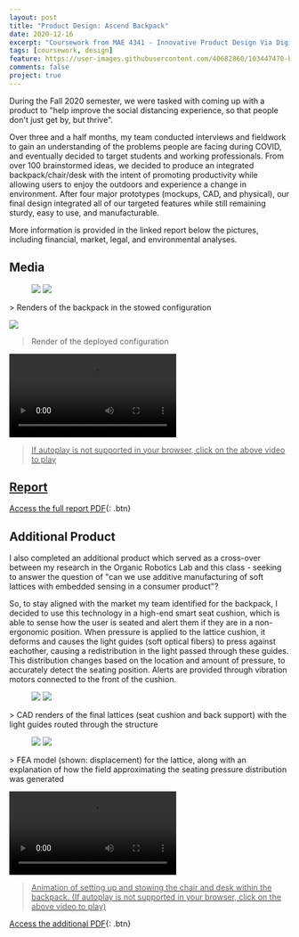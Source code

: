 ```yaml
---
layout: post
title: "Product Design: Ascend Backpack"
date: 2020-12-16
excerpt: "Coursework from MAE 4341 - Innovative Product Design Via Digital Manufacturing"
tags: [coursework, design]
feature: https://user-images.githubusercontent.com/40682860/103447470-b658b800-4c59-11eb-89d8-ac01760d7504.png
comments: false
project: true
---
```


During the Fall 2020 semester, we were tasked with coming up with a product to "help improve the social distancing experience, so that people don't just get by, but thrive". 

Over three and a half months, my team conducted interviews and fieldwork to gain an understanding of the problems people are facing during COVID, and eventually decided to target students and working professionals. From over 100 brainstormed ideas, we decided to produce an integrated backpack/chair/desk with the intent of promoting productivity while allowing users to enjoy the outdoors and experience a change in environment. After four major prototypes (mockups, CAD, and physical), our final design integrated all of our targeted features while still remaining sturdy, easy to use, and manufacturable. 

More information is provided in the linked report below the pictures, including financial, market, legal, and environmental analyses. 

## Media

<figure class="half">
    <a href="/assets/img/4340/frontIso.png"><img src="/assets/img/4340/frontIso.png"></a>
    <a href="/assets/img/4340/rearIso.png"><img src="/assets/img/4340/rearIso.png"></a>
</figure>
> Renders of the backpack in the stowed configuration

<a href="/assets/img/4340/deployed.png"><img src="/assets/img/4340/deployed.png"></a>
> Render of the deployed configuration

<a href="/assets/img/4340/animation.mp4"><video autoplay source src="/assets/img/4340/animation.mp4" type="video/mp4" style="max-width: 100%; height: auto; width: auto;"></video>
> If autoplay is not supported in your browser, click on the above video to play

## Report
      
[Access the full report PDF](/pdfs/4340.pdf){: .btn}


## Additional Product

I also completed an additional product which served as a cross-over between my research in the Organic Robotics Lab and this class - seeking to answer the question of "can we use additive manufacturing of soft lattices with embedded sensing in a consumer product"?

So, to stay aligned with the market my team identified for the backpack, I decided to use this technology in a high-end smart seat cushion, which is able to sense how the user is seated and alert them if they are in a non-ergonomic position. When pressure is applied to the lattice cushion, it deforms and causes the light guides (soft optical fibers) to press against eachother, causing a redistribution in the light passed through these guides. This distribution changes based on the location and amount of pressure, to accurately detect the seating position. Alerts are provided through vibration motors connected to the front of the cushion. 

<figure class="half">
    <a href="/assets/img/4341/bottom.png"><img src="/assets/img/4341/bottom.png"></a>
    <a href="/assets/img/4341/top.png"><img src="/assets/img/4341/top.png"></a>
</figure>
> CAD renders of the final lattices (seat cushion and back support) with the light guides routed through the structure

<figure class="half">
    <a href="/assets/img/4341/FEA.png"><img src="/assets/img/4341/FEA.png"></a>
    <a href="/assets/img/4341/fields.png"><img src="/assets/img/4341/fields.png"></a>
</figure>
> FEA model (shown: displacement) for the lattice, along with an explanation of how the field approximating the seating pressure distribution was generated

<a href="/assets/img/4341/animation.mp4"><video autoplay source src="/assets/img/4341/animation.mp4" type="video/mp4" style="max-width: 100%; height: auto; width: auto;"></video>
> Animation of setting up and stowing the chair and desk within the backpack. (If autoplay is not supported in your browser, click on the above video to play)

[Access the additional PDF](/pdfs/4341addition.pdf){: .btn}
